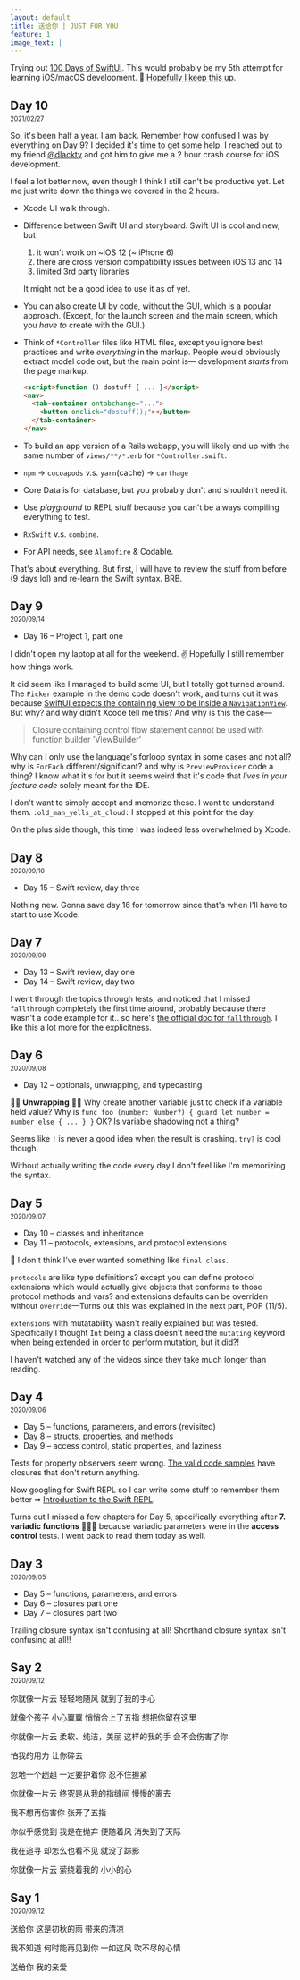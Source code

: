 ```yaml
---
layout: default
title: 送给你 | JUST FOR YOU
feature: 1
image_text: |
---
```


Trying out [100 Days of SwiftUI](https://www.hackingwithswift.com/100/swiftui). This would probably be my 5th attempt for learning iOS/macOS development. 🤞 [Hopefully I keep this up](https://mobile.twitter.com/muanchiou/status/1302195083333206017).

## Day 10
2021/02/27

So, it's been half a year. I am back. Remember how confused I was by everything on Day 9? I decided it's time to get some help. I reached out to my friend [@dlackty](https://twitter.com/dlackty) and got him to give me a 2 hour crash course for iOS development. 

I feel a lot better now, even though I think I still can't be productive yet. Let me just write down the things we covered in the 2 hours.

- Xcode UI walk through.

- Difference between Swift UI and storyboard. Swift UI is cool and new, but 

   1. it won't work on ~iOS 12 (~ iPhone 6)
   2. there are cross version compatibility issues between iOS 13 and 14
   3. limited 3rd party libraries
   
  It might not be a good idea to use it as of yet. 

- You can also create UI by code, without the GUI, which is a popular approach. (Except, for the launch screen and the main screen, which you *have to* create with the GUI.)

- Think of `*Controller` files like HTML files, except you ignore best practices and write *everything* in the markup. People would obviously extract model code out, but the main point is— development _starts_ from the page markup. 

  ```html
  <script>function () dostuff { ... }</script>
  <nav>
    <tab-container ontabchange="...">
      <button onclick="dostuff();"></button>
    </tab-container>
  </nav>
  ```

- To build an app version of a Rails webapp, you will likely end up with the same number of `views/**/*.erb` for `*Controller.swift`.

- `npm` -> `cocoapods` v.s. `yarn`(cache) -> `carthage` 

- Core Data is for database, but you probably don't and shouldn't need it.

- Use _playground_ to REPL stuff because you can't be always compiling everything to test.

- `RxSwift` v.s. `combine`.

- For API needs, see `Alamofire` & Codable.

That's about everything. But first, I will have to review the stuff from before (9 days lol) and re-learn the Swift syntax. BRB.

## Day 9
2020/09/14

- Day 16 – Project 1, part one

I didn't open my laptop at all for the weekend. ✌️ Hopefully I still remember how things work.

It did seem like I managed to build some UI, but I totally got turned around. The `Picker` example in the demo code doesn't work, and turns out it was because [SwiftUI expects the containing view to be inside a `NavigationView`](https://www.hackingwithswift.com/quick-start/swiftui/how-to-fix-a-form-picker-or-a-navigationlink-that-isnt-tappable). But why? and why didn't Xcode tell me this? And why is this the case—

> Closure containing control flow statement cannot be used with function builder 'ViewBuilder'

Why can I only use the language's forloop syntax in some cases and not all? why is `ForEach` different/significant? and why is `PreviewProvider` code a thing? I know what it's for but it seems weird that it's code that _lives in your feature code_ solely meant for the IDE.

I don't want to simply accept and memorize these. I want to understand them. `:old_man_yells_at_cloud:` I stopped at this point for the day.

On the plus side though, this time I was indeed less overwhelmed by Xcode.

## Day 8
2020/09/10

- Day 15 – Swift review, day three

Nothing new. Gonna save day 16 for tomorrow since that's when I'll have to start to use Xcode.

## Day 7
2020/09/09

- Day 13 – Swift review, day one
- Day 14 – Swift review, day two

I went through the topics through tests, and noticed that I missed `fallthrough` completely the first time around, probably because there wasn't a code example for it.. so here's [the official doc for `fallthrough`](https://docs.swift.org/swift-book/LanguageGuide/ControlFlow.html#ID140). I like this a lot more for the explicitness.


## Day 6
2020/09/08

- Day 12 – optionals, unwrapping, and typecasting

🤔🤔 **Unwrapping** 🤔🤔
Why create another variable just to check if a variable held value? 
Why is `func foo (number: Number?) { guard let number = number else { ... } }` OK? Is variable shadowing not a thing?

Seems like `!` is never a good idea when the result is crashing. `try?` is cool though.

Without actually writing the code every day I don't feel like I'm memorizing the syntax. 

## Day 5
2020/09/07

- Day 10 – classes and inheritance
- Day 11 – protocols, extensions, and protocol extensions

🤔 I don't think I've ever wanted something like `final class`.

`protocols` are like type definitions? except you can define protocol extensions which would actually give objects that conforms to those protocol methods and vars? and extensions defaults can be overriden without `override`––Turns out this was explained in the next part, POP (11/5).

`extensions` with mutatability wasn't really explained but was tested. Specifically I thought `Int` being a class doesn't need the `mutating` keyword when being extended in order to perform mutation, but it did?!

I haven't watched any of the videos since they take much longer than reading.

## Day 4
2020/09/06

- Day 5 – functions, parameters, and errors (revisited)
- Day 8 – structs, properties, and methods
- Day 9 – access control, static properties, and laziness

Tests for property observers seem wrong. [The valid code samples](https://www.hackingwithswift.com/review/property-observers) have closures that don't return anything.

Now googling for Swift REPL so I can write some stuff to remember them better ➡ [Introduction to the Swift REPL](https://developer.apple.com/swift/blog/?id=18).

Turns out I missed a few chapters for Day 5, specifically everything after **7. variadic functions** 🤦🏻‍♀️ because variadic parameters were in the **access control** tests. I went back to read them today as well.

## Day 3
2020/09/05

- Day 5 – functions, parameters, and errors
- Day 6 – closures part one
- Day 7 – closures part two

Trailing closure syntax isn't confusing at all! Shorthand closure syntax isn't confusing at all!!

## Say 2
2020/09/12

你就像一片云
轻轻地随风
就到了我的手心

就像个孩子
小心翼翼
悄悄合上了五指
想把你留在这里

你就像一片云
柔软、纯洁，美丽
这样的我的手
会不会伤害了你

怕我的用力
让你碎去

忽地一个趔趄
一定要护着你
忍不住握紧

你就像一片云
终究是从我的指缝间
慢慢的离去

我不想再伤害你
张开了五指

你似乎感觉到
我是在抛弃
便随着风
消失到了天际

我在追寻
却怎么也看不见
就没了踪影

你就像一片云
萦绕着我的
小小的心

## Say 1
2020/09/12

送给你
这是初秋的雨
带来的清凉

我不知道
何时能再见到你
一如这风
吹不尽的心情

送给你
我的亲爱

<style>
  h2 + p { margin-top: -1.2em; font-size: .8em; }
  article ul { list-style: square; }
</style>
